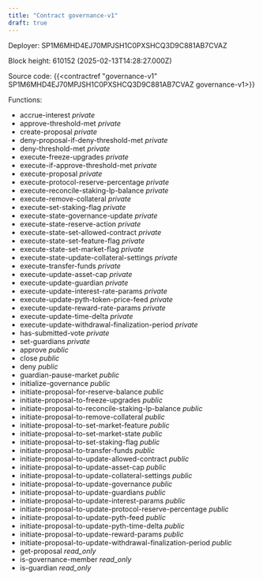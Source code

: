 ```yaml
---
title: "Contract governance-v1"
draft: true
---
```

Deployer: SP1M6MHD4EJ70MPJSH1C0PXSHCQ3D9C881AB7CVAZ


 



Block height: 610152 (2025-02-13T14:28:27.000Z)

Source code: {{<contractref "governance-v1" SP1M6MHD4EJ70MPJSH1C0PXSHCQ3D9C881AB7CVAZ governance-v1>}}

Functions:

* accrue-interest _private_
* approve-threshold-met _private_
* create-proposal _private_
* deny-proposal-if-deny-threshold-met _private_
* deny-threshold-met _private_
* execute-freeze-upgrades _private_
* execute-if-approve-threshold-met _private_
* execute-proposal _private_
* execute-protocol-reserve-percentage _private_
* execute-reconcile-staking-lp-balance _private_
* execute-remove-collateral _private_
* execute-set-staking-flag _private_
* execute-state-governance-update _private_
* execute-state-reserve-action _private_
* execute-state-set-allowed-contract _private_
* execute-state-set-feature-flag _private_
* execute-state-set-market-flag _private_
* execute-state-update-collateral-settings _private_
* execute-transfer-funds _private_
* execute-update-asset-cap _private_
* execute-update-guardian _private_
* execute-update-interest-rate-params _private_
* execute-update-pyth-token-price-feed _private_
* execute-update-reward-rate-params _private_
* execute-update-time-delta _private_
* execute-update-withdrawal-finalization-period _private_
* has-submitted-vote _private_
* set-guardians _private_
* approve _public_
* close _public_
* deny _public_
* guardian-pause-market _public_
* initialize-governance _public_
* initiate-proposal-for-reserve-balance _public_
* initiate-proposal-to-freeze-upgrades _public_
* initiate-proposal-to-reconcile-staking-lp-balance _public_
* initiate-proposal-to-remove-collateral _public_
* initiate-proposal-to-set-market-feature _public_
* initiate-proposal-to-set-market-state _public_
* initiate-proposal-to-set-staking-flag _public_
* initiate-proposal-to-transfer-funds _public_
* initiate-proposal-to-update-allowed-contract _public_
* initiate-proposal-to-update-asset-cap _public_
* initiate-proposal-to-update-collateral-settings _public_
* initiate-proposal-to-update-governance _public_
* initiate-proposal-to-update-guardians _public_
* initiate-proposal-to-update-interest-params _public_
* initiate-proposal-to-update-protocol-reserve-percentage _public_
* initiate-proposal-to-update-pyth-feed _public_
* initiate-proposal-to-update-pyth-time-delta _public_
* initiate-proposal-to-update-reward-params _public_
* initiate-proposal-to-update-withdrawal-finalization-period _public_
* get-proposal _read_only_
* is-governance-member _read_only_
* is-guardian _read_only_
